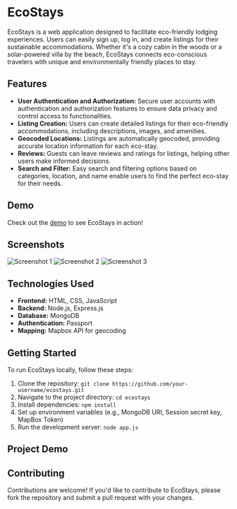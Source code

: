 # EcoStays

EcoStays is a web application designed to facilitate eco-friendly lodging experiences. Users can easily sign up, log in, and create listings for their sustainable accommodations. Whether it's a cozy cabin in the woods or a solar-powered villa by the beach, EcoStays connects eco-conscious travelers with unique and environmentally friendly places to stay.

## Features

- **User Authentication and Authorization:** Secure user accounts with authentication and authorization features to ensure data privacy and control access to functionalities.
- **Listing Creation:** Users can create detailed listings for their eco-friendly accommodations, including descriptions, images, and amenities.
- **Geocoded Locations:** Listings are automatically geocoded, providing accurate location information for each eco-stay.
- **Reviews:** Guests can leave reviews and ratings for listings, helping other users make informed decisions.
- **Search and Filter:** Easy search and filtering options based on categories, location, and name enable users to find the perfect eco-stay for their needs.

## Demo

Check out the [demo](https://ecostays.onrender.com/) to see EcoStays in action!

## Screenshots

![Screenshot 1](/path/to/screenshot1.png)
![Screenshot 2](/path/to/screenshot2.png)
![Screenshot 3](/path/to/screenshot3.png)
## Technologies Used

- **Frontend:** HTML, CSS, JavaScript
- **Backend:** Node.js, Express.js
- **Database:** MongoDB
- **Authentication:** Passport
- **Mapping:** Mapbox API for geocoding

## Getting Started

To run EcoStays locally, follow these steps:

1. Clone the repository: `git clone https://github.com/your-username/ecostays.git`
2. Navigate to the project directory: `cd ecostays`
3. Install dependencies: `npm install`
4. Set up environment variables (e.g., MongoDB URI, Session secret key, MapBox Token)
5. Run the development server: `node app.js`


## Project Demo

## Contributing

Contributions are welcome! If you'd like to contribute to EcoStays, please fork the repository and submit a pull request with your changes.


